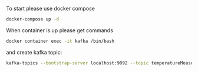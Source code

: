 To start please use docker compose

```bash
docker-compose up -d
```
When container is up please get commands
```bash
docker container exec -it kafka /bin/bash
```
and create kafka topic:
```bash
kafka-topics --bootstrap-server localhost:9092 --topic temperatureMeasurements --create --partitions 1
```
